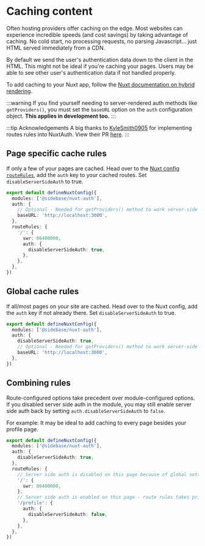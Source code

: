 # Caching content

Often hosting providers offer caching on the edge. Most websites can experience incredible speeds (and cost savings) by taking advantage of caching. No cold start, no processing requests, no parsing Javascript... just HTML served immediately from a CDN.

By default we send the user's authentication data down to the client in the HTML. This might not be ideal if you're caching your pages. Users may be able to see other user's authentication data if not handled properly.

To add caching to your Nuxt app, follow the [Nuxt documentation on hybrid rendering](https://nuxt.com/docs/guide/concepts/rendering#hybrid-rendering).

:::warning
If you find yourself needing to server-rendered auth methods like `getProviders()`, you must set the `baseURL` option on the `auth` configuration object. **This applies in development too.**
:::

:::tip Acknowledgements
A big thanks to [KyleSmith0905](https://github.com/KyleSmith0905) for implementing routes rules into NuxtAuth. View their PR [here](https://github.com/sidebase/nuxt-auth/pull/610).
:::

## Page specific cache rules

If only a few of your pages are cached. Head over to the [Nuxt config `routeRules`](https://nuxt.com/docs/guide/concepts/rendering#route-rules), add the `auth` key to your cached routes. Set `disableServerSideAuth` to true.

```ts
export default defineNuxtConfig({
  modules: ['@sidebase/nuxt-auth'],
  auth: {
    // Optional - Needed for getProviders() method to work server-side
    baseURL: 'http://localhost:3000',
  },
  routeRules: {
    '/': {
      swr: 86400000,
      auth: {
        disableServerSideAuth: true,
      },
    },
  },
})
```

## Global cache rules

If all/most pages on your site are cached. Head over to the Nuxt config, add the `auth` key if not already there. Set `disableServerSideAuth` to true.

```ts
export default defineNuxtConfig({
  modules: ['@sidebase/nuxt-auth'],
  auth: {
    disableServerSideAuth: true,
    // Optional - Needed for getProviders() method to work server-side
    baseURL: 'http://localhost:3000',
  },
})
```

## Combining rules

Route-configured options take precedent over module-configured options. If you disabled server side auth in the module, you may still enable server side auth back by setting `auth.disableServerSideAuth` to `false`.

For example: It may be ideal to add caching to every page besides your profile page.

```ts
export default defineNuxtConfig({
  modules: ['@sidebase/nuxt-auth'],
  auth: {
    disableServerSideAuth: true,
  },
  routeRules: {
    // Server side auth is disabled on this page because of global setting
    '/': {
      swr: 86400000,
    },
    // Server side auth is enabled on this page - route rules takes priority.
    '/profile': {
      auth: {
        disableServerSideAuth: false,
      },
    },
  },
})
```
